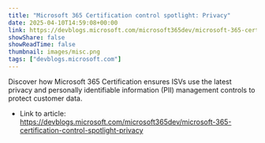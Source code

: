 ```yaml
---
title: "Microsoft 365 Certification control spotlight: Privacy"
date: 2025-04-10T14:59:08+00:00
link: https://devblogs.microsoft.com/microsoft365dev/microsoft-365-certification-control-spotlight-privacy
showShare: false
showReadTime: false
thumbnail: images/misc.png
tags: ["devblogs.microsoft.com"]
---
```

Discover how Microsoft 365 Certification ensures ISVs use the latest privacy and personally identifiable information (PII) management controls to protect customer data.

- Link to article: https://devblogs.microsoft.com/microsoft365dev/microsoft-365-certification-control-spotlight-privacy